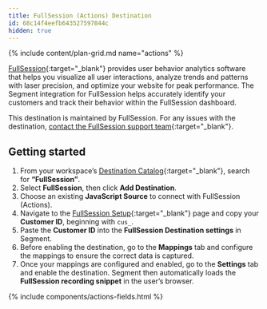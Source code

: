 ```yaml
---
title: FullSession (Actions) Destination
id: 68c14f4eefb643527597844c
hidden: true
---
```


{% include content/plan-grid.md name="actions" %}

[FullSession](https://fullsession.io/?utm_source=segmentio&utm_medium=docs&utm_campaign=partners){:target="_blank"} provides user behavior analytics software that helps you visualize all user interactions, analyze trends and patterns with laser precision, and optimize your website for peak performance. The Segment integration for FullSession helps accurately identify your customers and track their behavior within the FullSession dashboard.

This destination is maintained by FullSession. For any issues with the destination, [contact the FullSession support team](mailto:support@fullsession.com){:target="_blank"}.

## Getting started

1. From your workspace’s [Destination Catalog](https://app.segment.com/goto-my-workspace/destinations/catalog){:target="_blank"}, search for **“FullSession”**.
2. Select **FullSession**, then click **Add Destination**.  
3. Choose an existing **JavaScript Source** to connect with FullSession (Actions).  
4. Navigate to the [FullSession Setup](https://app.fullsession.io/settings/setup){:target="_blank"} page and copy your **Customer ID**, beginning with `cus_`.  
5. Paste the **Customer ID** into the **FullSession Destination settings** in Segment.  
6. Before enabling the destination, go to the **Mappings** tab and configure the mappings to ensure the correct data is captured.  
7. Once your mappings are configured and enabled, go to the **Settings** tab and enable the destination. Segment then automatically loads the **FullSession recording snippet** in the user’s browser.

{% include components/actions-fields.html %}
